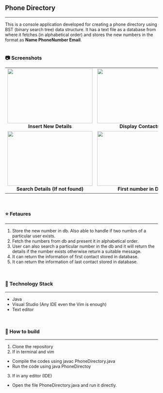 ## Phone Directory
* * *

This is a console application developed for creating a phone directory using BST (binary search tree) data structure. It has a text file as a database from where it fetches (in alphabetical order) and stores the new numbers in the format as __Name PhoneNumber Email__.
<br>
<br>


### :camera: Screenshots
<table>
     <tr>
          <td><img height="180" width="280" src="https://i.imgur.com/cKpFKrM.png" /><br /><center><b> Insert New Details</b></center></td>
          <td><img height="180" width="280" src="https://i.imgur.com/7cl4BjN.png" /><br /><center><b> Display Contacts</b></center></td>
          <td><img height="180" width="280" src="https://i.imgur.com/6NviP1D.png" /><br /><center><b> Search Details (If found)</b></center></td>
     </tr>
     <tr>
         <td><img height="180" width="280" src="https://i.imgur.com/GRmoRL8.png" /><br /><center><b> Search Details (If not found)</b></center></td>
         <td><img height="180" width="280" src="https://i.imgur.com/Fg38Q7h.png" /><br /><center><b>First number in DB</b></center></td>
         <td><img height="180" width="280" src="https://i.imgur.com/pM0cKvm.png" /><br /><center><b>Last number in DB</b></center></td>
       </tr>
</table>
<br>

### :star: Fetaures
* * *
1. Store the new number in db. Also able to handle if two numbrs of a particular user exists.
2. Fetch the numbers from db and present it in alphabetical order.
3. User can also search a particular number in the db and it will return the details if the number exists otherwise return a suitable message.
4. It can return the information of first contact stored in database.
5. It can return the information of last contact stored in database.

<br>

### :satellite: Technology Stack
* * *
- Java 
- Visual Studio (Any IDE even the Vim is enough)
- Text editor

<br>

### :wrench: How to build
* * *
1. Clone the repository
2. If in terminal and vim
- Compile the codes using javac PhoneDirectory.java
- Run the code using java PhoneDirectoy
3. If in any editor (IDE)
- Open the file PhoneDirectory.java and run it directly.
